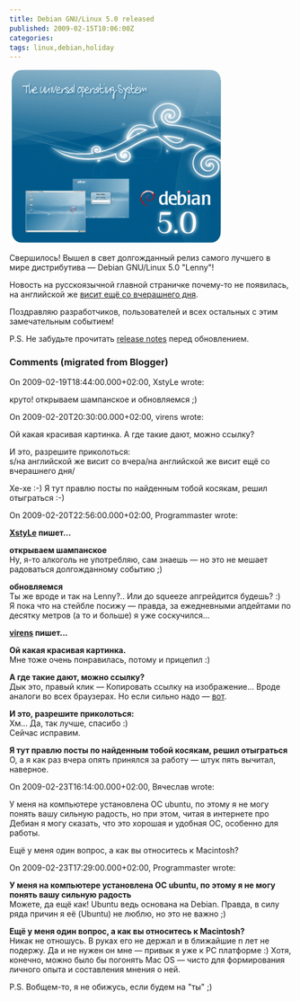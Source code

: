 ```yaml
---
title: Debian GNU/Linux 5.0 released
published: 2009-02-15T10:06:00Z
categories: 
tags: linux,debian,holiday
---
```


<div class="center">
<img src="/images/lennybanner-indexed.png"
    width="380px" height="310px"
    alt="The Universal Operating System — Debian 5.0"
    class="fullscreen" />
</div>

Свершилось! Вышел в свет долгожданный релиз самого лучшего в мире дистрибутива — Debian GNU/Linux 5.0 "Lenny"!

Новость на русскоязычной главной страничке почему-то не появилась, на английской же <a href="http://debian.org/News/2009/20090214">висит ещё со вчерашнего дня</a>.

Поздравляю разработчиков, пользователей и всех остальных с этим замечательным событием!

P.S. Не забудьте прочитать <a href="http://debian.org/releases/lenny/releasenotes">release notes</a> перед обновлением.

<h3 id='hakyll-convert-comments-title'>Comments (migrated from Blogger)</h3>
<div class='hakyll-convert-comment'>
<p class='hakyll-convert-comment-date'>On 2009-02-19T18:44:00.000+02:00, XstyLe wrote:</p>
<p class='hakyll-convert-comment-body'>
круто! открываем шампанское и обновляемся ;)
</p>
</div>

<div class='hakyll-convert-comment'>
<p class='hakyll-convert-comment-date'>On 2009-02-20T20:30:00.000+02:00, virens wrote:</p>
<p class='hakyll-convert-comment-body'>
Ой какая красивая картинка. А где такие дают, можно ссылку?

И это, разрешите приколоться:<br/>
s/на английской же висит со вчера/на английской же висит ещё со вчерашнего дня/

Хе-хе :-) Я тут правлю посты по найденным тобой косякам, решил отыграться :-)
</p>
</div>

<div class='hakyll-convert-comment'>
<p class='hakyll-convert-comment-date'>On 2009-02-20T22:56:00.000+02:00, Programmaster wrote:</p>
<p class='hakyll-convert-comment-body'>
<B><A HREF="http://www.blogger.com/profile/18140467029747203186" REL="nofollow">XstyLe</A> пишет...</B>

<B>открываем шампанское</B><br/>
Ну, я-то алкоголь не употребляю, сам знаешь — но это не мешает радоваться долгожданному событию ;)

<B>обновляемся</B><br/>
Ты же вроде и так на Lenny?.. Или до squeeze апгрейдится будешь? :)<br/>
Я пока что на стейбле посижу — правда, за ежедневными апдейтами по десятку метров (а то и больше) я уже соскучился...

<B><A HREF="http://www.blogger.com/profile/12420257446841864325" REL="nofollow">virens</A> пишет...</B>

<B>Ой какая красивая картинка.</B><br/>
Мне тоже очень понравилась, потому и прицепил :)

<B>А где такие дают, можно ссылку?</B><br/>
Дык это, правый клик — Копировать ссылку на изображение... Вроде аналоги во всех браузерах. Но если сильно надо — <A HREF="http://debian.org/Pics/lennybanner_indexed.png" REL="nofollow">вот</A>.

<B>И это, разрешите приколоться:</B><br/>
Хм... Да, так лучше, спасибо :)<br/>
Сейчас исправим.

<B>Я тут правлю посты по найденным тобой косякам, решил отыграться</B><br/>
О, а я как раз вчера опять принялся за работу — штук пять вычитал, наверное.
</p>
</div>

<div class='hakyll-convert-comment'>
<p class='hakyll-convert-comment-date'>On 2009-02-23T16:14:00.000+02:00, Вячеслав wrote:</p>
<p class='hakyll-convert-comment-body'>
У меня на компьютере установлена ОС ubuntu, по этому я не могу понять вашу сильную радость, но при этом, читая в интернете про Дебиан я могу сказать, что это хорошая и удобная ОС, особенно для работы. 

Ещё у меня один вопрос, а как вы относитесь к Macintosh?
</p>
</div>

<div class='hakyll-convert-comment'>
<p class='hakyll-convert-comment-date'>On 2009-02-23T17:29:00.000+02:00, Programmaster wrote:</p>
<p class='hakyll-convert-comment-body'>
<B>У меня на компьютере установлена ОС ubuntu, по этому я не могу понять вашу сильную радость</B><br/>
Можете, да ещё как! Ubuntu ведь основана на Debian. Правда, в силу ряда причин я её (Ubuntu) не люблю, но это не важно ;)

<B>Ещё у меня один вопрос, а как вы относитесь к Macintosh?</B><br/>
Никак не отношусь. В руках его не держал и в ближайшие n лет не подержу. Да и не нужен он мне — привык я уже к PC платформе :) Хотя, конечно, можно было бы погонять Mac OS — чисто для формирования личного опыта и составления мнения о ней.

P.S. Вобщем-то, я не обижусь, если будем на "ты" ;)
</p>
</div>




